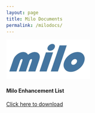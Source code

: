 ```yaml
---
layout: page
title: Milo Documents
permalink: /milodocs/
---
```


<img src="/images/MiloLogo.png" alt="Milo Logo" title="Milo Logo" width="225px" height="105px">

#### Milo Enhancement List
<a href="/documents/Milo enhancement list MUG March 15.xlsx">Click here to download</a>
